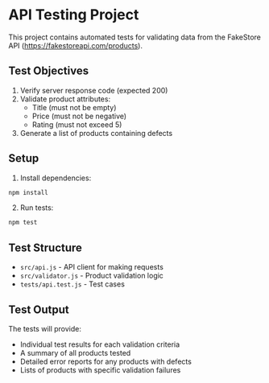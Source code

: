 # API Testing Project

This project contains automated tests for validating data from the FakeStore API (https://fakestoreapi.com/products).

## Test Objectives

1. Verify server response code (expected 200)
2. Validate product attributes:
   - Title (must not be empty)
   - Price (must not be negative)
   - Rating (must not exceed 5)
3. Generate a list of products containing defects

## Setup

1. Install dependencies:

```bash
npm install
```

2. Run tests:

```bash
npm test
```

## Test Structure

- `src/api.js` - API client for making requests
- `src/validator.js` - Product validation logic
- `tests/api.test.js` - Test cases

## Test Output

The tests will provide:

- Individual test results for each validation criteria
- A summary of all products tested
- Detailed error reports for any products with defects
- Lists of products with specific validation failures
